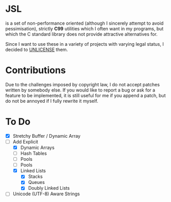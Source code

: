 # JSL

is a set of non-performance oriented (although I sincerely attempt to avoid pessimisation),
strictly **C99** utilities which I often want in my programs, but which the C standard library
does not provide attractive alternatives for.

Since I want to use these in a variety of projects with varying legal status, I decided to
[UNLICENSE](https://www.unlicense.org) them.

# Contributions

Due to the challenges imposed by copyright law, I do not accept patches
written by somebody else. If you would like to report a bug or ask for a
feature to be implemented, it is still useful for me if you append a patch,
but do not be annoyed if I fully rewrite it myself.

# To Do

- [x] Stretchy Buffer / Dynamic Array
- [ ] Add Explicit
    - [x] Dynamic Arrays
    - [ ] Hash Tables
    - [ ] Pools
    - [ ] Pools
    - [x] Linked Lists
        - [x] Stacks
        - [x] Queues
        - [x] Doubly Linked Lists
- [ ] Unicode (UTF-8) Aware Strings
